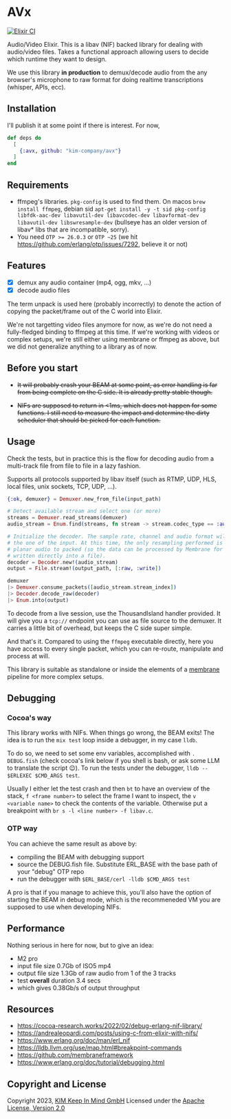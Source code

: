 # AVx
[![Elixir CI](https://github.com/kim-company/avx/actions/workflows/elixir.yml/badge.svg)](https://github.com/kim-company/avx/actions/workflows/elixir.yml)


Audio/Video Elixir. This is a libav (NIF) backed library for dealing with audio/video files. Takes
a functional approach allowing users to decide which runtime they want to design.

We use this library **in production** to demux/decode audio from the any browser's microphone to raw
format for doing realtime transcriptions (whisper, APIs, ecc).

## Installation
I'll publish it at some point if there is interest. For now,

```elixir
def deps do
  [
    {:avx, github: "kim-company/avx"}
  ]
end
```

## Requirements
* ffmpeg's libraries. `pkg-config` is used to find them. On macos `brew install ffmpeg`, debian sid `apt-get install -y -t sid pkg-config libfdk-aac-dev libavutil-dev libavcodec-dev libavformat-dev libavutil-dev libswresample-dev` (bullseye has an older version of libav* libs that are incompatible, sorry).
* You need `OTP >= 26.0.3` or `OTP ~25` (we hit https://github.com/erlang/otp/issues/7292, believe it or not)

## Features
- [x] demux any audio container (mp4, ogg, mkv, ...)
- [x] decode audio files

The term unpack is used here (probably incorrectly) to denote the action of
copying the packet/frame out of the C world into Elixir.

We're not targetting video files anymore for now, as we're do not need a fully-fledged
binding to ffmpeg at this time. If we're working with videos or complex setups, we're
still either using membrane or ffmpeg as above, but we did not generalize anything to
a library as of now.

## Before you start
- ~~It will probably crash your BEAM at some point, as error handling is far from being complete on the C side. It is already pretty stable though.~~

- ~~NIFs are supposed to return in <1ms, which does not happen for some functions. I still
need to measure the impact and determine the dirty scheduler that should be picked for each
function.~~

## Usage
Check the tests, but in practice this is the flow for decoding audio from a
multi-track file from file to file in a lazy fashion.

Supports all protocols supported by libav itself (such as RTMP, UDP, HLS, local
files, unix sockets, TCP, UDP, ...).

```elixir
{:ok, demuxer} = Demuxer.new_from_file(input_path)

# Detect available stream and select one (or more)
streams = Demuxer.read_streams(demuxer)
audio_stream = Enum.find(streams, fn stream -> stream.codec_type == :audio end)

# Initialize the decoder. The sample rate, channel and audio format will match
# the one of the input. At this time, the only resampling performed is from
# planar audio to packed (so the data can be processed by Membrane for example, or
# written directly into a file).
decoder = Decoder.new!(audio_stream)
output = File.stream!(output_path, [:raw, :write])

demuxer
|> Demuxer.consume_packets([audio_stream.stream_index])
|> Decoder.decode_raw(decoder)
|> Enum.into(output)
```

To decode from a live session, use the ThousandIsland handler provided. It will
give you a `tcp://` endpoint you can use as file source to the demuxer. It carries
a little bit of overhead, but keeps the C side super simple.

And that's it. Compared to using the `ffmpeg` executable directly, here you have access
to every single packet, which you can re-route, manipulate and process at will.

This library is suitable as standalone or inside the elements of a [membrane](https://github.com/membraneframework)
pipeline for more complex setups.

## Debugging
### Cocoa's way
This library works with NIFs. When things go wrong, the BEAM exits!
The idea is to run the `mix test` loop inside a debugger, in my case `lldb`.

To do so, we need to set some env variables, accomplished with `. DEBUG.fish` (check cocoa's link below if you shell is bash, or ask some LLM to translate the script 😉).
To run the tests under the debugger, `lldb -- $ERLEXEC $CMD_ARGS test`.

Usually I either let the test crash and then `bt` to have an overview of the stack, `f <frame number>` to select the frame I want to inspect,
the `v <variable name>` to check the contents of the variable. Otherwise put a breakpoint with `br s -l <line number> -f libav.c`.

### OTP way
You can achieve the same result as above by:
* compiling the BEAM with debugging support
* source the DEBUG.fish file. Substitute ERL_BASE with the base path of your "debug" OTP repo
* run the debugger with `$ERL_BASE/cerl -lldb $CMD_ARGS test`

A pro is that if you manage to achieve this, you'll also have the option of
starting the BEAM in debug mode, which is the recommeneded VM you are supposed
to use when developing NIFs.

## Performance
Nothing serious in here for now, but to give an idea:
- M2 pro
- input file size 0.7Gb of ISO5 mp4
- output file size 1.3Gb of raw audio from 1 of the 3 tracks
- test **overall** duration 3.4 secs
- which gives 0.38Gb/s of output throughput

## Resources
- https://cocoa-research.works/2022/02/debug-erlang-nif-library/
- https://andrealeopardi.com/posts/using-c-from-elixir-with-nifs/
- https://www.erlang.org/doc/man/erl_nif
- https://lldb.llvm.org/use/map.html#breakpoint-commands
- https://github.com/membraneframework
- https://www.erlang.org/doc/tutorial/debugging.html

## Copyright and License
Copyright 2023, [KIM Keep In Mind GmbH](https://www.keepinmind.info/)
Licensed under the [Apache License, Version 2.0](LICENSE)


